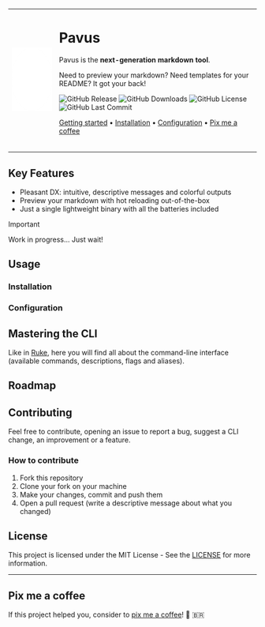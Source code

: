 <table align="center">
<tr>
<td><img src="internal/server/static/icon.png" alt="Pavus' logo" height="128" /></td>
<td>

# Pavus

Pavus is the **next-generation markdown tool**.

Need to preview your markdown? Need templates for your README? It got your back!

![GitHub Release](https://img.shields.io/github/v/release/kauefraga/pavus)
![GitHub Downloads](https://img.shields.io/github/downloads/kauefraga/pavus/total)
![GitHub License](https://img.shields.io/github/license/kauefraga/pavus)
![GitHub Last Commit](https://img.shields.io/github/last-commit/kauefraga/pavus/main)

[Getting started](#usage) •
[Installation](#installation) •
[Configuration](#configuration) •
[Pix me a coffee](#pix-me-a-coffee)
<br/><br/>

</td>
</tr>
</table>

## Key Features

- Pleasant DX: intuitive, descriptive messages and colorful outputs
- Preview your markdown with hot reloading out-of-the-box
- Just a single lightweight binary with all the batteries included
<!--
- Configurable, but awesome defaults
- Templates, so you don't need to come with the new idea
-->

> [!IMPORTANT]
> Work in progress... Just wait!

## Usage

### Installation

### Configuration

## Mastering the CLI

Like in [Ruke](https://github.com/kauefraga/ruke#mastering-the-cli), here you will find all about the command-line interface (available commands, descriptions, flags and aliases).

## Roadmap

## Contributing

Feel free to contribute, opening an issue to report a bug, suggest a CLI change, an improvement or a feature.

### How to contribute

1. Fork this repository
2. Clone your fork on your machine
3. Make your changes, commit and push them
4. Open a pull request (write a descriptive message about what you changed)

## License

This project is licensed under the MIT License - See the [LICENSE](https://github.com/kauefraga/pavus/blob/main/LICENSE) for more information.

---

## Pix me a coffee

If this project helped you, consider to [pix me a coffee](https://www.pixme.bio/kauefraga)! 💜 🇧🇷

